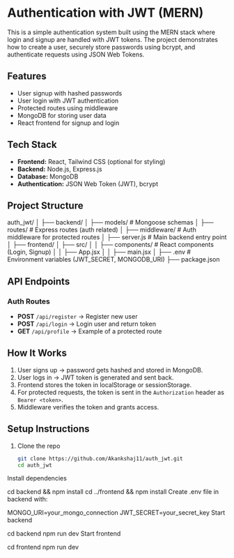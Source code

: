 # Authentication with JWT (MERN)

This is a simple authentication system built using the MERN stack where login and signup are handled with JWT tokens. The project demonstrates how to create a user, securely store passwords using bcrypt, and authenticate requests using JSON Web Tokens.

## Features
- User signup with hashed passwords  
- User login with JWT authentication  
- Protected routes using middleware  
- MongoDB for storing user data  
- React frontend for signup and login  

## Tech Stack
- **Frontend:** React, Tailwind CSS (optional for styling)  
- **Backend:** Node.js, Express.js  
- **Database:** MongoDB  
- **Authentication:** JSON Web Token (JWT), bcrypt  

## Project Structure
auth_jwt/
│
├── backend/
│ ├── models/ # Mongoose schemas
│ ├── routes/ # Express routes (auth related)
│ ├── middleware/ # Auth middleware for protected routes
│ ├── server.js # Main backend entry point
│
├── frontend/
│ ├── src/
│ │ ├── components/ # React components (Login, Signup)
│ │ ├── App.jsx
│ │ ├── main.jsx
│
├── .env # Environment variables (JWT_SECRET, MONGODB_URI)
├── package.json


## API Endpoints
### Auth Routes
- **POST** `/api/register` → Register new user  
- **POST** `/api/login` → Login user and return token  
- **GET** `/api/profile` → Example of a protected route  

## How It Works
1. User signs up → password gets hashed and stored in MongoDB.  
2. User logs in → JWT token is generated and sent back.  
3. Frontend stores the token in localStorage or sessionStorage.  
4. For protected requests, the token is sent in the `Authorization` header as `Bearer <token>`.  
5. Middleware verifies the token and grants access.  

## Setup Instructions
1. Clone the repo  
   ```bash
   git clone https://github.com/Akankshaj11/auth_jwt.git
   cd auth_jwt
Install dependencies

cd backend && npm install
cd ../frontend && npm install
Create .env file in backend with:

MONGO_URI=your_mongo_connection
JWT_SECRET=your_secret_key
Start backend

cd backend
npm run dev
Start frontend

cd frontend
npm run dev

